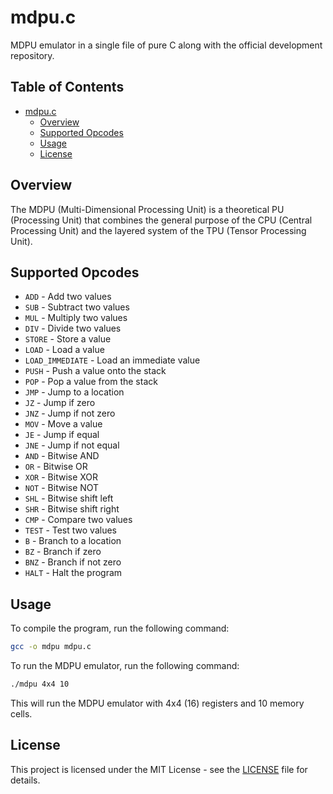 # mdpu.c
MDPU emulator in a single file of pure C along with the official development repository.

## Table of Contents
- [mdpu.c](#mdpuc)
  - [Overview](#overview)
  - [Supported Opcodes](#supported-opcodes)
  - [Usage](#usage)
  - [License](#license)

## Overview
The MDPU (Multi-Dimensional Processing Unit) is a theoretical PU (Processing Unit) that combines the general purpose of the CPU (Central Processing Unit) and the layered system of the TPU (Tensor Processing Unit).

## Supported Opcodes
- `ADD` - Add two values
- `SUB` - Subtract two values
- `MUL` - Multiply two values
- `DIV` - Divide two values
- `STORE` - Store a value
- `LOAD` - Load a value
- `LOAD_IMMEDIATE` - Load an immediate value
- `PUSH` - Push a value onto the stack
- `POP` - Pop a value from the stack
- `JMP` - Jump to a location
- `JZ` - Jump if zero
- `JNZ` - Jump if not zero
- `MOV` - Move a value
- `JE` - Jump if equal
- `JNE` - Jump if not equal
- `AND` - Bitwise AND
- `OR` - Bitwise OR
- `XOR` - Bitwise XOR
- `NOT` - Bitwise NOT
- `SHL` - Bitwise shift left
- `SHR` - Bitwise shift right
- `CMP` - Compare two values
- `TEST` - Test two values
- `B` - Branch to a location
- `BZ` - Branch if zero
- `BNZ` - Branch if not zero
- `HALT` - Halt the program

## Usage
To compile the program, run the following command:
```sh
gcc -o mdpu mdpu.c
```

To run the MDPU emulator, run the following command:
```sh
./mdpu 4x4 10
```
This will run the MDPU emulator with 4x4 (16) registers and 10 memory cells.

## License
This project is licensed under the MIT License - see the [LICENSE](LICENSE) file for details.

